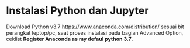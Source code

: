 # Instalasi Python dan Jupyter

Download Python v3.7 https://www.anaconda.com/distribution/ sesuai bit perangkat leptop/pc, saat proses instalasi pada bagian Advanced Option, ceklist **Register Anaconda as my defaul python 3.7**.

